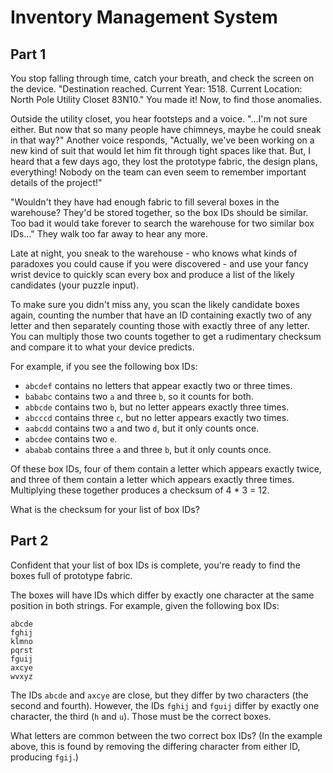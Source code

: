 Inventory Management System
===========================

Part 1
------

You stop falling through time, catch your breath, and check the
screen on the device. "Destination reached. Current Year: 1518.
Current Location: North Pole Utility Closet 83N10." You made it!
Now, to find those anomalies.

Outside the utility closet, you hear footsteps and a voice. "...I'm
not sure either. But now that so many people have chimneys, maybe
he could sneak in that way?" Another voice responds, "Actually,
we've been working on a new kind of suit that would let him fit
through tight spaces like that. But, I heard that a few days ago,
they lost the prototype fabric, the design plans, everything! Nobody
on the team can even seem to remember important details of the
project!"

"Wouldn't they have had enough fabric to fill several boxes in the
warehouse? They'd be stored together, so the box IDs should be
similar. Too bad it would take forever to search the warehouse for
two similar box IDs..." They walk too far away to hear any more.

Late at night, you sneak to the warehouse - who knows what kinds
of paradoxes you could cause if you were discovered - and use your
fancy wrist device to quickly scan every box and produce a list of
the likely candidates (your puzzle input).

To make sure you didn't miss any, you scan the likely candidate
boxes again, counting the number that have an ID containing exactly
two of any letter and then separately counting those with exactly
three of any letter. You can multiply those two counts together to
get a rudimentary checksum and compare it to what your device
predicts.

For example, if you see the following box IDs:

  - `abcdef` contains no letters that appear exactly two or three times.
  - `bababc` contains two `a` and three `b`, so it counts for both.
  - `abbcde` contains two `b`, but no letter appears exactly three times.
  - `abcccd` contains three `c`, but no letter appears exactly two times.
  - `aabcdd` contains two `a` and two `d`, but it only counts once.
  - `abcdee` contains two `e`.
  - `ababab` contains three `a` and three `b`, but it only counts once.

Of these box IDs, four of them contain a letter which appears exactly
twice, and three of them contain a letter which appears exactly
three times. Multiplying these together produces a checksum of 4 *
3 = 12.

What is the checksum for your list of box IDs?


Part 2
------

Confident that your list of box IDs is complete, you're ready to
find the boxes full of prototype fabric.

The boxes will have IDs which differ by exactly one character at
the same position in both strings. For example, given the following
box IDs:

    abcde
    fghij
    klmno
    pqrst
    fguij
    axcye
    wvxyz

The IDs `abcde` and `axcye` are close, but they differ by two characters
(the second and fourth). However, the IDs `fghij` and `fguij` differ
by exactly one character, the third (`h` and `u`). Those must be the
correct boxes.

What letters are common between the two correct box IDs? (In the
example above, this is found by removing the differing character
from either ID, producing `fgij`.)

